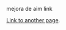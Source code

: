 mejora de aim link 

[Link to another page](./https://steamcommunity.com/sharedfiles/filedetails/?id=2185699891).

